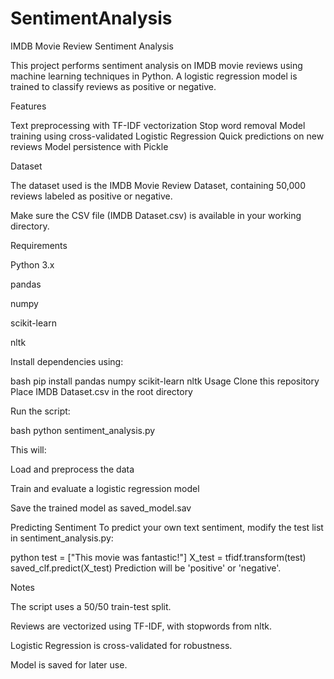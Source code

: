 # SentimentAnalysis

IMDB Movie Review Sentiment Analysis

This project performs sentiment analysis on IMDB movie reviews using machine learning techniques in Python. A logistic regression model is trained to classify reviews as positive or negative.

Features

Text preprocessing with TF-IDF vectorization Stop word removal Model training using cross-validated Logistic Regression Quick predictions on new reviews Model persistence with Pickle

Dataset

The dataset used is the IMDB Movie Review Dataset, containing 50,000 reviews labeled as positive or negative.

Make sure the CSV file (IMDB Dataset.csv) is available in your working directory.

Requirements

Python 3.x

pandas

numpy

scikit-learn

nltk

Install dependencies using:

bash pip install pandas numpy scikit-learn nltk Usage Clone this repository Place IMDB Dataset.csv in the root directory

Run the script:

bash python sentiment_analysis.py

This will:

Load and preprocess the data

Train and evaluate a logistic regression model

Save the trained model as saved_model.sav

Predicting Sentiment To predict your own text sentiment, modify the test list in sentiment_analysis.py:

python test = ["This movie was fantastic!"] X_test = tfidf.transform(test) saved_clf.predict(X_test) Prediction will be 'positive' or 'negative'.

Notes

The script uses a 50/50 train-test split.

Reviews are vectorized using TF-IDF, with stopwords from nltk.

Logistic Regression is cross-validated for robustness.

Model is saved for later use.
